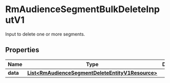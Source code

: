

# RmAudienceSegmentBulkDeleteInputV1

Input to delete one or more segments.

## Properties

| Name | Type | Description | Notes |
|------------ | ------------- | ------------- | -------------|
|**data** | [**List&lt;RmAudienceSegmentDeleteEntityV1Resource&gt;**](RmAudienceSegmentDeleteEntityV1Resource.md) |  |  [optional] |



